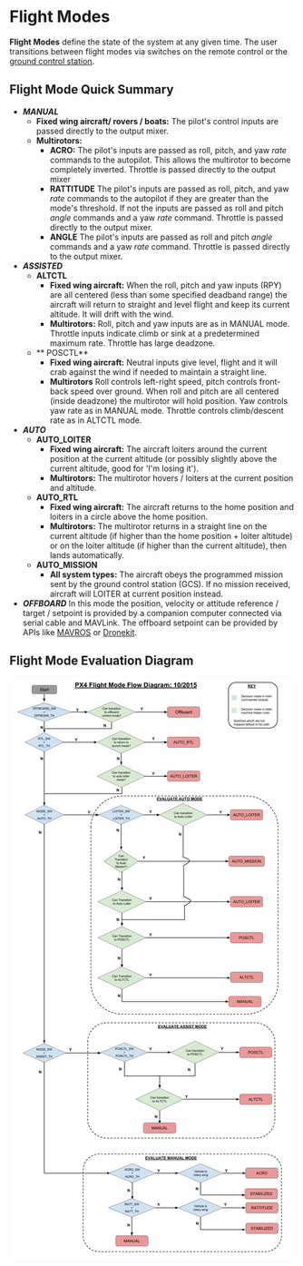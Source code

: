 # Flight Modes

**Flight Modes** define the state of the system at any given time.  The user transitions between flight modes via switches on the remote control or the [ground control station](qgroundcontrol-intro.md).

## Flight Mode Quick Summary

  * **_MANUAL_**
    * **Fixed wing aircraft/ rovers / boats:** The pilot's control inputs are passed directly to the output mixer.
    * **Multirotors:**
        * **ACRO:** The pilot's inputs are passed as roll, pitch, and yaw *rate* commands to the autopilot.  This allows the multirotor to become completely inverted.  Throttle is passed directly to the output mixer
        * **RATTITUDE** The pilot's inputs are passed as roll, pitch, and yaw *rate* commands to the autopilot if they are greater than the mode's threshold.  If not the inputs are passed as roll and pitch  *angle* commands and a yaw *rate* command.  Throttle is passed directly to the output mixer.
        * **ANGLE** The pilot's inputs are passed as roll and pitch *angle* commands and a yaw *rate* command.  Throttle is passed directly to the output mixer.
  * **_ASSISTED_**
    * **ALTCTL**
      * **Fixed wing aircraft:** When the roll, pitch and yaw inputs (RPY) are all centered (less than some specified deadband range) the aircraft will return to straight and level flight and keep its current altitude. It will drift with the wind.
      * **Multirotors:** Roll, pitch and yaw inputs are as in MANUAL mode. Throttle inputs indicate climb or sink at a predetermined maximum rate. Throttle has large deadzone.
    * ** POSCTL**
      * **Fixed wing aircraft:** Neutral inputs give level, flight and it will crab against the wind if needed to maintain a straight line.
      * **Multirotors** Roll controls left-right speed, pitch controls front-back speed over ground. When roll and pitch are all centered (inside deadzone) the multirotor will hold position. Yaw controls yaw rate as in MANUAL mode. Throttle controls climb/descent rate as in ALTCTL mode.
  * **_AUTO_**
    * **AUTO_LOITER**
        * **Fixed wing aircraft:** The aircraft loiters around the current position at the current altitude (or possibly slightly above the current altitude, good for 'I'm losing it'). 
        * **Multirotors:**  The multirotor hovers / loiters at the current position and altitude.
    * **AUTO_RTL**
        * **Fixed wing aircraft:** The aircraft returns to the home position and loiters in a circle above the home position. 
        * **Multirotors:** The multirotor returns in a straight line on the current altitude (if higher than the home position + loiter altitude) or on the loiter altitude (if higher than the current altitude), then lands automatically.
    * **AUTO_MISSION**
        * **All system types:** The aircraft obeys the programmed mission sent by the ground control station (GCS). If no mission received, aircraft will LOITER at current position instead.
  * **_OFFBOARD_**
    In this mode the position, velocity or attitude reference / target / setpoint is provided by a companion computer connected via serial cable and MAVLink. The offboard setpoint can be provided by APIs like [MAVROS](https://github.com/mavlink/mavros) or [Dronekit](http://dronekit.io).

## Flight Mode Evaluation Diagram
![](images/diagrams/commander-flow-diagram.png)
